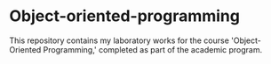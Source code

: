 # Object-oriented-programming
This repository contains my laboratory works for the course 'Object-Oriented Programming,' completed as part of the academic program.
